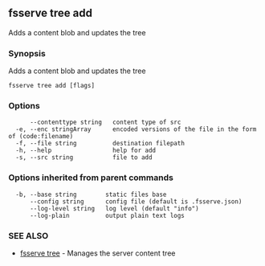 ## fsserve tree add

Adds a content blob and updates the tree

### Synopsis

Adds a content blob and updates the tree

```
fsserve tree add [flags]
```

### Options

```
      --contenttype string   content type of src
  -e, --enc stringArray      encoded versions of the file in the form of (code:filename)
  -f, --file string          destination filepath
  -h, --help                 help for add
  -s, --src string           file to add
```

### Options inherited from parent commands

```
  -b, --base string        static files base
      --config string      config file (default is .fsserve.json)
      --log-level string   log level (default "info")
      --log-plain          output plain text logs
```

### SEE ALSO

* [fsserve tree](fsserve_tree.md)	 - Manages the server content tree

